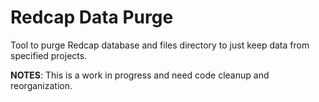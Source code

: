 # Redcap Data Purge

Tool to purge Redcap database and files directory to just keep data from specified projects.

**NOTES**: This is a work in progress and need code cleanup and reorganization.